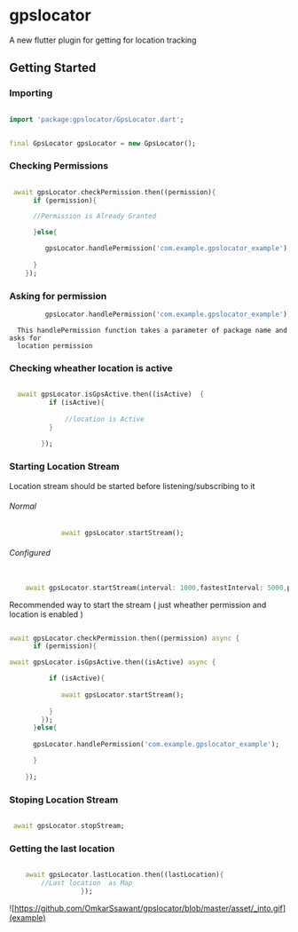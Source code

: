 # gpslocator

A new flutter plugin for getting for location tracking 

## Getting Started

### Importing 

```dart

import 'package:gpslocator/GpsLocator.dart';


final GpsLocator gpsLocator = new GpsLocator();
```




### Checking Permissions

```dart

 await gpsLocator.checkPermission.then((permission){
      if (permission){

      //Permission is Already Granted 

      }else{

         gpsLocator.handlePermission('com.example.gpslocator_example');
     
      }
    });

```

### Asking for permission 

```dart
         gpsLocator.handlePermission('com.example.gpslocator_example');

```
      This handlePermission function takes a parameter of package name and asks for 
      location permission  


### Checking  wheather location is active
```dart

  await gpsLocator.isGpsActive.then((isActive)  {
          if (isActive){
              
              //location is Active
          }
           
        });

```
### Starting Location Stream

Location stream should be started before listening/subscribing to it

######  Normal
```dart
             await gpsLocator.startStream();

```

###### Configured

```dart
   
    await gpsLocator.startStream(interval: 1000,fastestInterval: 5000,priority: GPSPriority.BALANCED_POWER_ACCURACY);

```


Recommended way to start the stream (  just wheather permission and location is enabled )
```dart

await gpsLocator.checkPermission.then((permission) async {
      if (permission){

await gpsLocator.isGpsActive.then((isActive) async {

          if (isActive){
    
             await gpsLocator.startStream();
         
          }
        });
      }else{
        
      gpsLocator.handlePermission('com.example.gpslocator_example');

      }
        
    });


```

### Stoping Location Stream

```dart

 await gpsLocator.stopStream;

```

### Getting the last location 

```dart

    await gpsLocator.lastLocation.then((lastLocation){
        //Last location  as Map
                  });

```

![https://github.com/OmkarSsawant/gpslocator/blob/master/asset/_into.gif](example)
